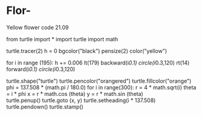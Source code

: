 # Flor-
Yellow flower code 21.09

from turtle import *
import turtle
import math 

turtle.tracer(2)
h = 0 
bgcolor("black")
pensize(2)
color("yellow")

for i in range (195):
    h += 0.006
    lt(179)
    backward(i*0.1)
    circle(i*0.3,120)
    rt(14)
    forward(i*0.1)
    circle(i*0.3,120)

turtle.shape("turtle")
turtle.pencolor("orangered")
turtle.fillcolor("orange")
phi = 137.508 * (math.pi / 180.0)
for i in range(300):
    r = 4 * math.sqrt(i)
    theta = i * phi
    x = r * math.cos (theta)
    y = r * math.sin (theta)    
    turtle.penup()
    turtle.goto (x, y)
    turtle.setheading(i * 137.508)
    turtle.pendown()
    turtle.stamp()
